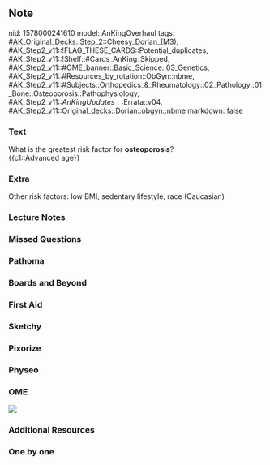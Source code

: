 ## Note
nid: 1578000241610
model: AnKingOverhaul
tags: #AK_Original_Decks::Step_2::Cheesy_Dorian_(M3), #AK_Step2_v11::!FLAG_THESE_CARDS::Potential_duplicates, #AK_Step2_v11::!Shelf::#Cards_AnKing_Skipped, #AK_Step2_v11::#OME_banner::Basic_Science::03_Genetics, #AK_Step2_v11::#Resources_by_rotation::ObGyn::nbme, #AK_Step2_v11::#Subjects::Orthopedics_&_Rheumatology::02_Pathology::01_Bone::Osteoporosis::Pathophysiology, #AK_Step2_v11::$AnKingUpdates::$Errata::v04, #AK_Step2_v11::Original_decks::Dorian::obgyn::nbme
markdown: false

### Text
<div>
  What is the greatest risk factor for <b>osteoporosis</b>?
</div>
<div>
  {{c1::Advanced age}}
</div>

### Extra
<div>
  Other risk factors: low BMI, sedentary lifestyle, race
  (Caucasian)
</div>

### Lecture Notes


### Missed Questions


### Pathoma


### Boards and Beyond


### First Aid


### Sketchy


### Pixorize


### Physeo


### OME
<div class="ome-widget">
  <a href="https://onlinemeded.org/spa/obgyn?ref=anki"><img src=
  "_OME_AnkiFlashcards_Topic_4.png"></a>
</div>

### Additional Resources


### One by one

